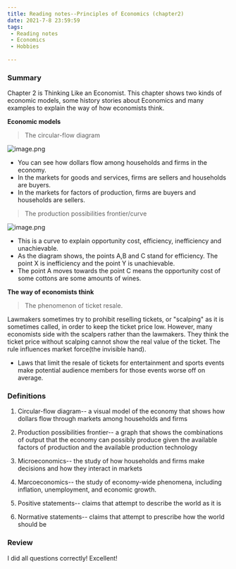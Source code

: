 ```yaml
---
title: Reading notes--Principles of Economics (chapter2)
date: 2021-7-8 23:59:59
tags:
 - Reading notes
 - Economics
 - Hobbies
 
---
```


### Summary

Chapter 2 is Thinking Like an Economist. This chapter shows two kinds of economic models, some history stories about Economics and many examples to explain the way of how economists think.

**Economic models**

> The circular-flow diagram

![image.png](https://i.loli.net/2021/07/08/FrZLvlt6Opd9H7j.png)

* You can see how dollars flow among households and firms in the economy.
* In the markets for goods and services, firms are sellers and households are buyers.
* In the markets for factors of production, firms are buyers and households are sellers.

> The production possibilities frontier/curve

![image.png](https://i.loli.net/2021/07/08/wZu5XpSxIchCUFe.png)

* This is a curve to explain opportunity cost, efficiency, inefficiency and unachievable.
* As the diagram shows, the points A,B and C stand for efficiency. The point X is inefficiency and the point Y is unachievable.
* The point A moves towards the point C means the opportunity cost of some cottons are some amounts of wines.

**The way of economists think**

> The phenomenon of ticket resale.

Lawmakers sometimes try to prohibit reselling tickets, or "scalping" as it is sometimes called, in order to keep the ticket price low. However, many economists side with the scalpers rather than the lawmakers. They think the ticket price without scalping cannot show the real value of the ticket. The rule influences market force(the invisible hand).
* Laws that limit the resale of tickets for entertainment and sports events make potential audience members for those events worse off on average.
### Definitions

1. Circular-flow diagram-- a visual model of the economy that shows how dollars flow through markets among households and firms

2. Production possibilities frontier-- a graph that shows the combinations of output that the economy can possibly produce given the available factors of production and the available production technology

3. Microeconomics-- the study of how households and firms make decisions and how they interact in markets

4. Marcoeconomics-- the study of economy-wide phenomena, including inflation, unemployment, and economic growth.

5. Positive statements-- claims that attempt to describe the world as it is

6. Normative statements-- claims that attempt to prescribe how the world should be

### Review

I did all questions correctly! Excellent!
